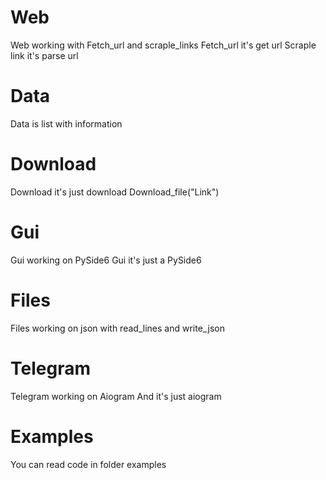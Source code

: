 # Web
Web working with Fetch_url and scraple_links
Fetch_url it's get url
Scraple link it's parse url
# Data
Data is list with information
# Download
Download it's just  download
Download_file("Link")
# Gui
Gui working on PySide6
Gui it's just a PySide6
# Files
Files working on json with read_lines and write_json
# Telegram
Telegram working on Aiogram
And it's just aiogram 
# Examples
You can read code in folder examples
